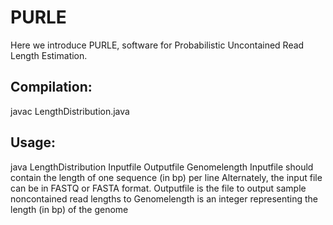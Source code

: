 # PURLE

Here we introduce PURLE, software for Probabilistic Uncontained Read Length Estimation.

## Compilation: 

javac LengthDistribution.java

## Usage: 

java LengthDistribution Inputfile Outputfile Genomelength
  Inputfile should contain the length of one sequence (in bp) per line
   Alternately, the input file can be in FASTQ or FASTA format.
  Outputfile is the file to output sample noncontained read lengths to
  Genomelength is an integer representing the length (in bp) of the genome




